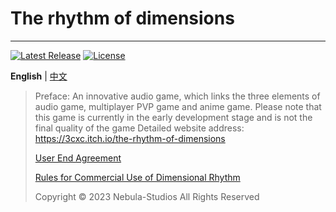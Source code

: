 # The rhythm of dimensions
 
--------
[![Latest Release](https://img.shields.io/github/v/release/Nebula-Studios/The-rhythm-of-dimensions)](https://github.com/Nebula-Studios/The-rhythm-of-dimensions)
[![License](https://img.shields.io/github/license/Nebula-Studios/The-rhythm-of-dimensions.svg)](https://github.com/Nebula-Studios/The-rhythm-of-dimensions/blob/main/LICENSE)

**English** | [中文](https://github.com/Nebula-Studios/The-rhythm-of-dimensions/blob/main/.github/workflows/README_cn.md)

> Preface:
> An innovative audio game, which links the three elements of audio game, multiplayer PVP game and anime game.
> Please note that this game is currently in the early development stage and is not the final quality of the game
> Detailed website address: https://3cxc.itch.io/the-rhythm-of-dimensions
> 
> [User End Agreement](https://github.com/Nebula-Studios/The-rhythm-of-dimensions/blob/main/.github/workflows/Eula.md)
> 
> [Rules for Commercial Use of Dimensional Rhythm](https://github.com/Nebula-Studios/The-rhythm-of-dimensions/blob/main/.github/workflows/Terms.md)
> 
> Copyright © 2023 Nebula-Studios All Rights Reserved
